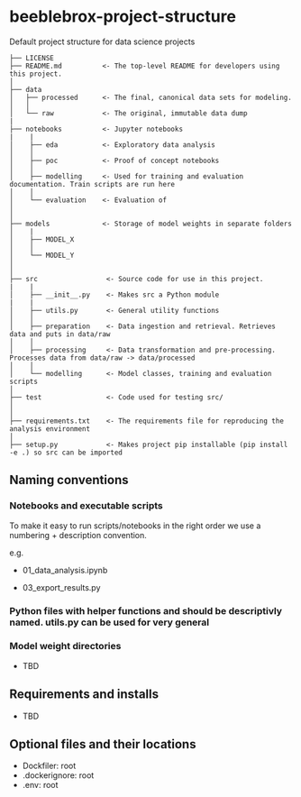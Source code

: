 # beeblebrox-project-structure
Default project structure for data science projects


    ├── LICENSE
    ├── README.md          <- The top-level README for developers using this project.
    │
    ├── data
    │   ├── processed      <- The final, canonical data sets for modeling.
    │   │
    │   └── raw            <- The original, immutable data dump
    |
    ├── notebooks          <- Jupyter notebooks
    |    |
    │    ├── eda           <- Exploratory data analysis
    │    │
    │    ├── poc           <- Proof of concept notebooks
    │    │
    │    ├── modelling     <- Used for training and evaluation documentation. Train scripts are run here 
    │    │
    │    └── evaluation    <- Evaluation of
    │
    │
    ├── models             <- Storage of model weights in separate folders
    │    |
    │    ├── MODEL_X
    │    │
    │    └── MODEL_Y
    │
    │  
    ├── src                 <- Source code for use in this project.
    |    |
    │    ├── __init__.py    <- Makes src a Python module
    |    |
    │    ├── utils.py       <- General utility functions   
    │    │
    │    ├── preparation    <- Data ingestion and retrieval. Retrieves data and puts in data/raw
    │    │
    │    ├── processing     <- Data transformation and pre-processing. Processes data from data/raw -> data/processed
    │    │
    │    └── modelling      <- Model classes, training and evaluation scripts
    │
    ├── test                <- Code used for testing src/
    │
    │    
    ├── requirements.txt    <- The requirements file for reproducing the analysis environment
    │
    ├── setup.py            <- Makes project pip installable (pip install -e .) so src can be imported



## Naming conventions

### Notebooks and executable scripts

To make it easy to run scripts/notebooks in the right order we use a numbering + description convention. 

e.g.

- 01_data_analysis.ipynb

- 03_export_results.py

### Python files with helper functions and should be descriptivly named. utils.py can be used for very general 

### Model weight directories

- TBD


## Requirements and installs

- TBD


## Optional files and their locations

- Dockfiler: root
- .dockerignore: root
- .env: root

